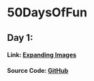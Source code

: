 # 50DaysOfFun

## Day 1:
  #### Link: <a href="https://peppy-travesseiro-761fb9.netlify.app/" target="_blank">Expanding Images</a>
  #### Source Code: <a href="https://github.com/oksiweb/50DaysOfFun/tree/main/1-expanding-images" target="_blank">GitHub</a>


